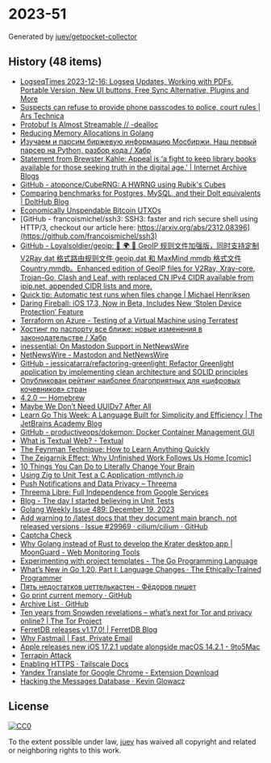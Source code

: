 # 2023-51

Generated by [juev/getpocket-collector](https://github.com/juev/getpocket-collector)

## History (48 items)

- [LogseqTimes 2023-12-16: Logseq Updates, Working with PDFs, Portable Version, New UI buttons, Free Sync Alternative, Plugins and More](https://www.logseqtimes.com/logseqtimes-2023-12-16-logseq-updates/)
- [Suspects can refuse to provide phone passcodes to police, court rules | Ars Technica](https://arstechnica.com/tech-policy/2023/12/suspects-can-refuse-to-provide-phone-passcodes-to-police-court-rules/)
- [Protobuf Is Almost Streamable // -dealloc](https://belkadan.com/blog/2023/12/Protobuf-Is-Almost-Streamable/)
- [Reducing Memory Allocations in Golang](https://chris124567.github.io/2021-06-21-go-performance/)
- [Изучаем и парсим биржевую информацию Мосбиржи. Наш первый парсер на Python, разбор кода / Хабр](https://habr.com/ru/articles/781006/)
- [Statement from Brewster Kahle: Appeal is ‘a fight to keep library books available for those seeking truth in the digital age.’ | Internet Archive Blogs](https://blog.archive.org/2023/12/15/brewster-kahle-appeal-statement/)
- [GitHub - atoponce/CubeRNG: A HWRNG using Rubik's Cubes](https://github.com/atoponce/CubeRNG)
- [Comparing benchmarks for Postgres, MySQL, and their Dolt equivalents | DoltHub Blog](https://www.dolthub.com/blog/2023-12-15-benchmarking-postgres-mysql-dolt/)
- [Economically Unspendable Bitcoin UTXOs](https://blog.lopp.net/economically-unspendable-bitcoin-utxos/)
- [GitHub - francoismichel/ssh3: SSH3: faster and rich secure shell using HTTP/3, checkout our article here: https://arxiv.org/abs/2312.08396](https://github.com/francoismichel/ssh3)
- [GitHub - Loyalsoldier/geoip: 🌚 🌍 🌝 GeoIP 规则文件加强版，同时支持定制 V2Ray dat 格式路由规则文件 geoip.dat 和 MaxMind mmdb 格式文件 Country.mmdb。Enhanced edition of GeoIP files for V2Ray, Xray-core, Trojan-Go, Clash and Leaf, with replaced CN IPv4 CIDR available from ipip.net, appended CIDR lists and more.](https://github.com/Loyalsoldier/geoip)
- [Quick tip: Automatic test runs when files change | Michael Henriksen](https://michenriksen.com/posts/automatically-run-go-test-on-file-changes/)
- [Daring Fireball: iOS 17.3, Now in Beta, Includes New ‘Stolen Device Protection’ Feature](https://daringfireball.net/2023/12/ios_17-3_stolen_device_protection)
- [Terraform on Azure - Testing of a Virtual Machine using Terratest](https://www.patrickkoch.dev/posts/post_33/)
- [Хостинг по паспорту все ближе: новые изменения в законодательстве / Хабр](https://habr.com/ru/articles/781196/)
- [inessential: On Mastodon Support in NetNewsWire](https://inessential.com/2023/12/17/on_mastodon_support_in_netnewswire)
- [NetNewsWire - Mastodon and NetNewsWire](https://netnewswire.blog/2023/12/17/mastodon-and-netnewswire.html)
- [GitHub - jessicatarra/refactoring-greenlight: Refactor Greenlight application by implementing clean architecture and SOLID principles](https://github.com/jessicatarra/refactoring-greenlight)
- [Опубликован рейтинг наиболее благоприятных для «цифровых кочевников» стран](https://roskomsvoboda.org/post/best-country-for-dig-nomads/)
- [4.2.0 — Homebrew](https://brew.sh/2023/12/18/homebrew-4.2.0/)
- [Maybe We Don’t Need UUIDv7 After All](https://lu.sagebl.eu/notes/maybe-we-dont-need-uuidv7/)
- [Learn Go This Week: A Language Built for Simplicity and Efficiency | The JetBrains Academy Blog](https://blog.jetbrains.com/education/2023/12/18/learn-go-community-course/)
- [GitHub - productiveops/dokemon: Docker Container Management GUI](https://github.com/productiveops/dokemon)
- [What is Textual Web? - Textual](https://textual.textualize.io/blog/2023/09/06/what-is-textual-web/)
- [The Feynman Technique: How to Learn Anything Quickly](https://todoist.com/ru/inspiration/feynman-technique)
- [The Zeigarnik Effect: Why Unfinished Work Follows Us Home [comic]](https://todoist.com/ru/inspiration/zeigarnik-effect-comic)
- [10 Things You Can Do to Literally Change Your Brain](https://todoist.com/ru/inspiration/change-your-brain)
- [Using Zig to Unit Test a C Application ·mtlynch.io](https://mtlynch.io/notes/zig-unit-test-c/)
- [Push Notifications and Data Privacy – Threema](https://threema.ch/en/blog/posts/push-notifications-and-data-privacy)
- [Threema Libre: Full Independence from Google Services](https://threema.ch/en/blog/posts/threema-libre)
- [Blog - The day I started believing in Unit Tests](https://mental-reverb.com/blog.php?id=42)
- [Golang Weekly Issue 489: December 19, 2023](https://golangweekly.com/issues/489)
- [Add warning to /latest docs that they document main branch, not released versions · Issue #29969 · cilium/cilium · GitHub](https://github.com/cilium/cilium/issues/29969)
- [Captcha Check](https://www.dreamwidth.org/captcha)
- [Why Golang instead of Rust to develop the Krater desktop app | MoonGuard - Web Monitoring Tools](https://blog.moonguard.dev/why-golang-instead-of-rust-to-develop-the-krater-desktop-app)
- [Experimenting with project templates - The Go Programming Language](https://go.dev/blog/gonew)
- [What’s New in Go 1.20, Part I: Language Changes · The Ethically-Trained Programmer](https://blog.carlana.net/post/2023/golang-120-language-changes/)
- [Пять недостатков цеттелькастен - Фёдоров пишет](https://fedorovpishet.ru/pyat-nedostatkov-zettelkasten/)
- [Go print current memory · GitHub](https://gist.github.com/j33ty/79e8b736141be19687f565ea4c6f4226)
- [Archive List · GitHub](https://gist.github.com/mitchellh/90029601268e59a29e64e55bab1c5bdc)
- [Ten years from Snowden revelations – what’s next for Tor and privacy online? | The Tor Project](https://blog.torproject.org/tor-in-2023/)
- [FerretDB releases v1.17.0! | FerretDB Blog](https://blog.ferretdb.io/ferretdb-releases-v117/)
- [Why Fastmail | Fast, Private Email](https://www.fastmail.com/fast-private-email/)
- [Apple releases new iOS 17.2.1 update alongside macOS 14.2.1 - 9to5Mac](https://9to5mac.com/2023/12/19/apple-releases-ios-17-2-1/)
- [Terrapin Attack](https://terrapin-attack.com)
- [Enabling HTTPS · Tailscale Docs](https://tailscale.com/kb/1153/enabling-https)
- [Yandex Translate for Google Chrome - Extension Download](https://yandex-translate.en.softonic.com/chrome/extension)
- [Hacking the Messages Database · Kevin Glowacz](https://kevin.glowacz.info/2023/12/20/hacking-the-messages-database.html)

## License

[![CC0](https://mirrors.creativecommons.org/presskit/buttons/88x31/svg/cc-zero.svg)](https://creativecommons.org/publicdomain/zero/1.0/)

To the extent possible under law, [juev](https://github.com/juev) has waived all copyright and related or neighboring rights to this work.
